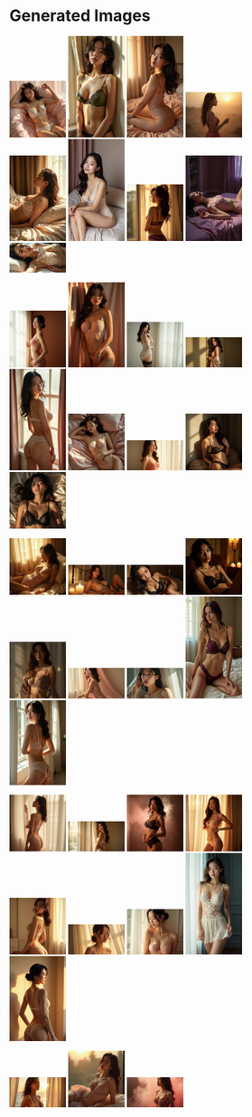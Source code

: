 # Generated Images



<img src="2025_07_15_01.webp" width="100"/> <img src="2025_07_15_02.webp" width="100"/> <img src="2025_07_15_03.webp" width="100"/> <img src="2025_07_15_04.webp" width="100"/> <img src="2025_07_15_05.webp" width="100"/> <img src="2025_07_15_06.webp" width="100"/> <img src="2025_07_15_07.webp" width="100"/> <img src="2025_07_15_08.webp" width="100"/> <img src="2025_07_15_09.webp" width="100"/>

<img src="2025_07_15_10.webp" width="100"/> <img src="2025_07_15_11.webp" width="100"/> <img src="2025_07_15_12.webp" width="100"/> <img src="2025_07_15_13.webp" width="100"/> <img src="2025_07_15_14.webp" width="100"/> <img src="2025_07_15_15.webp" width="100"/> <img src="2025_07_15_16.webp" width="100"/> <img src="2025_07_15_17.webp" width="100"/> <img src="2025_07_15_18.webp" width="100"/>

<img src="2025_07_15_19.webp" width="100"/> <img src="2025_07_15_20.webp" width="100"/> <img src="2025_07_15_21.webp" width="100"/> <img src="2025_07_15_22.webp" width="100"/> <img src="2025_07_15_23.webp" width="100"/> <img src="2025_07_15_24.webp" width="100"/> <img src="2025_07_15_25.webp" width="100"/> <img src="2025_07_15_26.webp" width="100"/> <img src="2025_07_15_27.webp" width="100"/>

<img src="2025_07_15_28.webp" width="100"/> <img src="2025_07_15_29.webp" width="100"/> <img src="2025_07_15_30.webp" width="100"/> <img src="2025_07_15_31.webp" width="100"/> <img src="2025_07_15_32.webp" width="100"/> <img src="2025_07_15_33.webp" width="100"/> <img src="2025_07_15_34.webp" width="100"/> <img src="2025_07_15_35.webp" width="100"/> <img src="2025_07_15_36.webp" width="100"/>

<img src="2025_07_15_37.webp" width="100"/> <img src="2025_07_15_38.webp" width="100"/> <img src="2025_07_15_39.webp" width="100"/>